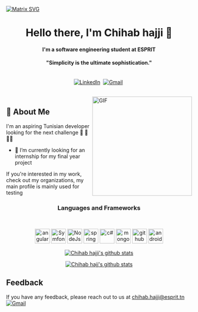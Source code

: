 [![Matrix SVG](https://raw.githubusercontent.com/rodrigograca31/rodrigograca31/master/matrix.svg)](https://www.youtube.com/watch?v=SDkAGkd4NLc) 
<p>
  <h1 align="center"><b>Hello there, I'm Chihab hajji 👋</b></h1>
</p>
<h4 align="center"><b>I'm a software engineering student at ESPRIT</b></h4>
<p>
  <h4 align="center"><b>"Simplicity is the ultimate sophistication."</b></h4>
</p>


<p align="center">
<br>
<a href="https://www.linkedin.com/in/chihab-hajji-929772138/"><img src="https://img.shields.io/badge/linkedin-%230077B5.svg?&style=for-the-badge&logo=linkedin&logoColor=white" alt="LinkedIn" /></a>&nbsp;
<a href="mailto:chihabhajji@protonmail.com?subject=Github"><img src="https://img.shields.io/badge/gmail-%23D14836.svg?&style=for-the-badge&logo=gmail&logoColor=white" alt="Gmail"/></a>&nbsp;
</p>

<br>

<img align="right" height="270px" alt="GIF" src="https://i.pinimg.com/originals/e4/26/70/e426702edf874b181aced1e2fa5c6cde.gif" />

## 🚀 About Me

I'm an aspiring Tunisian  developer looking for the next challenge  👋 👋 👋😊

- 🔭 I’m currently looking for an internship for my final year project

<p> If you're interested in my work, check out my organizations, my main profile is mainly used for testing </p>

<h3 align="center">Languages and Frameworks</h3>
<br>

<p align="center">
  <img src="https://seeklogo.com/images/A/angular-logo-CF8B6B5B10-seeklogo.com.png" alt="angular" width="40" height="40"/>
  <img src="https://seeklogo.com/images/S/symfony-logo-AA34C8FC16-seeklogo.com.png" alt="Symfony" width="40" height="40"/>
  <img src="https://www.logolynx.com/images/logolynx/c5/c509c38cb89bcf556b2051222663f398.png" alt="NodeJs" width="40" height="40"/>
  <img src="https://seeklogo.com/images/S/spring-boot-logo-9D6125D4E7-seeklogo.com.png" alt="spring" width="40" height="40"/>
  <img src="https://seeklogo.com/images/C/c-sharp-c-logo-02F17714BA-seeklogo.com.png" alt="c#" width="40" height="40"/>
  <img src="https://www.vectorlogo.zone/logos/mongodb/mongodb-icon.svg" alt="mongo" width="40" height="40"/>
  <img src="https://www.vectorlogo.zone/logos/github/github-tile.svg" alt="github" width="40" height="40"/> 
  <img src="https://www.vectorlogo.zone/logos/android/android-icon.svg" alt="android" width="40" height="40"/> 

 </p>

<p align="center">
  <a href="https://github.com/chihabhajji">
    <img src="https://github-readme-stats.vercel.app/api?username=chihabhajji&count_private=true&hide_border=true&show_icons=true" alt="Chihab hajji's github stats">
  </a>
</p>
<p align="center">
  <a href="https://github.com/chihabhajji">
    <img src="https://github-readme-stats.vercel.app/api/top-langs/?username=chihabhajji&layout=compact&hide_border=true&show_icons=true&count_private=true" alt="Chihab hajj's github stats">
  </a>
</p>

## Feedback

If you have any feedback, please reach out to us at chihab.hajji@esprit.tn
<a href="mailto:chihab.hajji@esprit.tn?subject=github reference - "><img src="https://img.shields.io/badge/gmail-%23D14836.svg?&style=for-the-badge&logo=gmail&logoColor=white" alt="Gmail"/></a>&nbsp;
</p>
